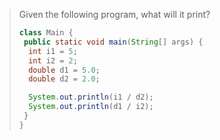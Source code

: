 > Given the following program, what will it print? 
>
> ```java
> class Main {
>  public static void main(String[] args) {
>   int i1 = 5;
>   int i2 = 2;
>   double d1 = 5.0;
>   double d2 = 2.0;
>
>   System.out.println(i1 / d2);
>   System.out.println(d1 / i2);
>  }
> }
> ``` 